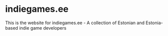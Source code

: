 # indiegames.ee
This is the website for indiegames.ee - A collection of Estonian and Estonia-based indie game developers
